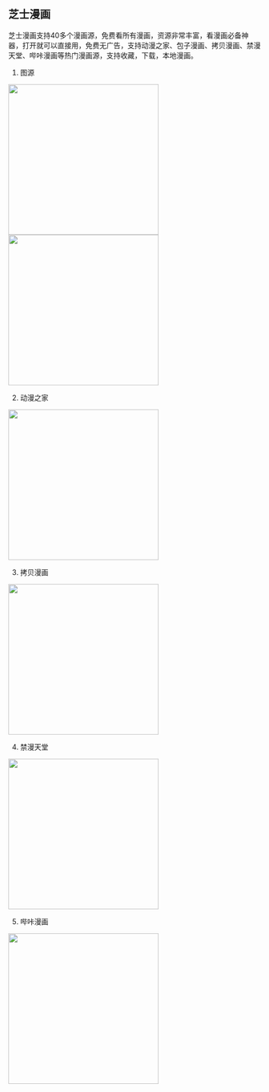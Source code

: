 ## 芝士漫画
芝士漫画支持40多个漫画源，免费看所有漫画，资源非常丰富，看漫画必备神器，打开就可以直接用，免费无广告，支持动漫之家、包子漫画、拷贝漫画、禁漫天堂、哔咔漫画等热门漫画源，支持收藏，下载，本地漫画。
1. 图源

<img src="https://github.com/ChenX95/CheeseComic/blob/main/A1.jpg" width="300px"/><img src="https://github.com/ChenX95/CheeseComic/blob/main/A2.jpg" width="300px"/>

2. 动漫之家

<img src="https://github.com/ChenX95/CheeseComic/blob/main/A3.jpg" width="300px"/>

3. 拷贝漫画

<img src="https://github.com/ChenX95/CheeseComic/blob/main/A4.jpg" width="300px"/>

4. 禁漫天堂

<img src="https://github.com/ChenX95/CheeseComic/blob/main/A5.jpg" width="300px"/>

5. 哔咔漫画

<img src="https://github.com/ChenX95/CheeseComic/blob/main/A6.jpg" width="300px"/>
